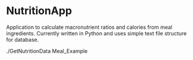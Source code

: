 # NutritionApp
Application to calculate macronutrient ratios and calories from meal ingredients. Currently written in Python and uses simple text file structure for database.

./GetNutritionData Meal_Example
